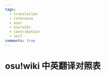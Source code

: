 ```yaml
---
tags:
  - translation
  - reference
  - osu!
  - osu!wiki
  - contribution
  - self
comments: true
---
```

# osu!wiki 中英翻译对照表
